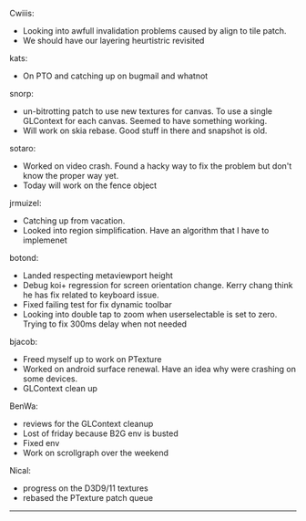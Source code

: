 Cwiiis:
* Looking into awfull invalidation problems caused by align to tile patch.
* We should have our layering heurtistric revisited

kats:
* On PTO and catching up on bugmail and whatnot

snorp:
* un-bitrotting patch to use new textures for canvas. To use a single GLContext for each canvas. Seemed to have something working.
* Will work on skia rebase. Good stuff in there and snapshot is old.

sotaro:
* Worked on video crash. Found a hacky way to fix the problem but don't know the proper way yet.
* Today will work on the fence object

jrmuizel:
* Catching up from vacation.
* Looked into region simplification. Have an algorithm that I have to implemenet

botond:
* Landed respecting metaviewport height
* Debug koi+ regression for screen orientation change. Kerry chang think he has fix related to keyboard issue.
* Fixed failing test for fix dynamic toolbar
* Looking into double tap to zoom when userselectable is set to zero. Trying to fix 300ms delay when not needed

bjacob:
* Freed myself up to work on PTexture
* Worked on android surface renewal. Have an idea why were crashing on some devices.
* GLContext clean up

BenWa:
* reviews for the GLContext cleanup
* Lost of friday because B2G env is busted
* Fixed env
* Work on scrollgraph over the weekend

Nical:
* progress on the D3D9/11 textures
* rebased the PTexture patch queue

________________


